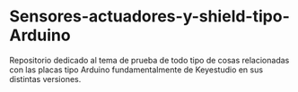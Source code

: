 # Sensores-actuadores-y-shield-tipo-Arduino
Repositorio dedicado al tema de prueba de todo tipo de cosas relacionadas con las placas tipo Arduino fundamentalmente de Keyestudio en sus distintas versiones.
